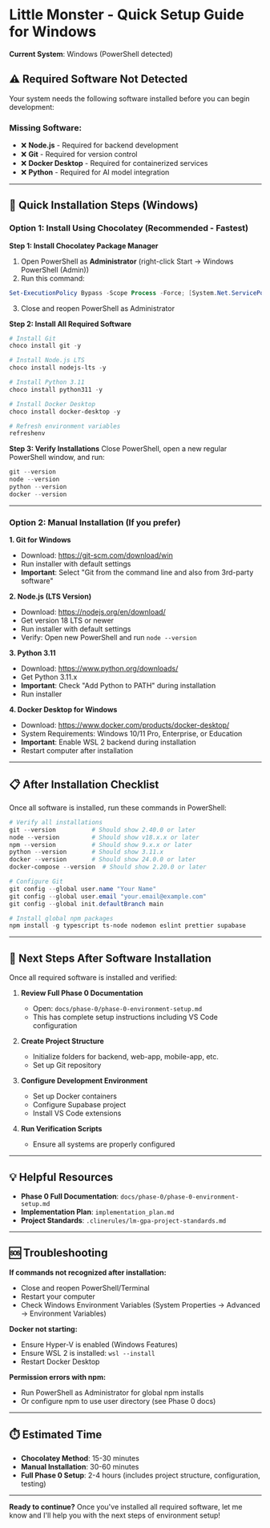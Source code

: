 # Little Monster - Quick Setup Guide for Windows
**Current System**: Windows (PowerShell detected)

## ⚠️ Required Software Not Detected

Your system needs the following software installed before you can begin development:

### Missing Software:
- ❌ **Node.js** - Required for backend development
- ❌ **Git** - Required for version control
- ❌ **Docker Desktop** - Required for containerized services
- ❌ **Python** - Required for AI model integration

---

## 🚀 Quick Installation Steps (Windows)

### Option 1: Install Using Chocolatey (Recommended - Fastest)

**Step 1: Install Chocolatey Package Manager**
1. Open PowerShell as **Administrator** (right-click Start → Windows PowerShell (Admin))
2. Run this command:
```powershell
Set-ExecutionPolicy Bypass -Scope Process -Force; [System.Net.ServicePointManager]::SecurityProtocol = [System.Net.ServicePointManager]::SecurityProtocol -bor 3072; iex ((New-Object System.Net.WebClient).DownloadString('https://community.chocolatey.org/install.ps1'))
```
3. Close and reopen PowerShell as Administrator

**Step 2: Install All Required Software**
```powershell
# Install Git
choco install git -y

# Install Node.js LTS
choco install nodejs-lts -y

# Install Python 3.11
choco install python311 -y

# Install Docker Desktop
choco install docker-desktop -y

# Refresh environment variables
refreshenv
```

**Step 3: Verify Installations**
Close PowerShell, open a new regular PowerShell window, and run:
```powershell
git --version
node --version
python --version
docker --version
```

---

### Option 2: Manual Installation (If you prefer)

**1. Git for Windows**
- Download: https://git-scm.com/download/win
- Run installer with default settings
- **Important**: Select "Git from the command line and also from 3rd-party software"

**2. Node.js (LTS Version)**
- Download: https://nodejs.org/en/download/
- Get version 18 LTS or newer
- Run installer with default settings
- Verify: Open new PowerShell and run `node --version`

**3. Python 3.11**
- Download: https://www.python.org/downloads/
- Get Python 3.11.x
- **Important**: Check "Add Python to PATH" during installation
- Run installer

**4. Docker Desktop for Windows**
- Download: https://www.docker.com/products/docker-desktop/
- System Requirements: Windows 10/11 Pro, Enterprise, or Education
- **Important**: Enable WSL 2 backend during installation
- Restart computer after installation

---

## 📋 After Installation Checklist

Once all software is installed, run these commands in PowerShell:

```powershell
# Verify all installations
git --version          # Should show 2.40.0 or later
node --version         # Should show v18.x.x or later
npm --version          # Should show 9.x.x or later
python --version       # Should show 3.11.x
docker --version       # Should show 24.0.0 or later
docker-compose --version  # Should show 2.20.0 or later

# Configure Git
git config --global user.name "Your Name"
git config --global user.email "your.email@example.com"
git config --global init.defaultBranch main

# Install global npm packages
npm install -g typescript ts-node nodemon eslint prettier supabase
```

---

## 🎯 Next Steps After Software Installation

Once all required software is installed and verified:

1. **Review Full Phase 0 Documentation**
   - Open: `docs/phase-0/phase-0-environment-setup.md`
   - This has complete setup instructions including VS Code configuration

2. **Create Project Structure**
   - Initialize folders for backend, web-app, mobile-app, etc.
   - Set up Git repository

3. **Configure Development Environment**
   - Set up Docker containers
   - Configure Supabase project
   - Install VS Code extensions

4. **Run Verification Scripts**
   - Ensure all systems are properly configured

---

## 💡 Helpful Resources

- **Phase 0 Full Documentation**: `docs/phase-0/phase-0-environment-setup.md`
- **Implementation Plan**: `implementation_plan.md`
- **Project Standards**: `.clinerules/lm-gpa-project-standards.md`

---

## 🆘 Troubleshooting

**If commands not recognized after installation:**
- Close and reopen PowerShell/Terminal
- Restart your computer
- Check Windows Environment Variables (System Properties → Advanced → Environment Variables)

**Docker not starting:**
- Ensure Hyper-V is enabled (Windows Features)
- Ensure WSL 2 is installed: `wsl --install`
- Restart Docker Desktop

**Permission errors with npm:**
- Run PowerShell as Administrator for global npm installs
- Or configure npm to use user directory (see Phase 0 docs)

---

## ⏱️ Estimated Time
- **Chocolatey Method**: 15-30 minutes
- **Manual Installation**: 30-60 minutes
- **Full Phase 0 Setup**: 2-4 hours (includes project structure, configuration, testing)

---

**Ready to continue?** Once you've installed all required software, let me know and I'll help you with the next steps of environment setup!
